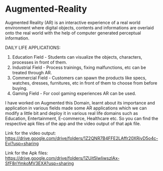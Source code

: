 # Augmented-Reality
Augmented Reality (AR) is an interactive experience of a real world environment where digital objects, contents and informations are overlaid onto the real world with the help of computer generated perceptual information.

DAILY LIFE APPLICATIONS:
1. Education Field - Students can visualize the objects, characters, processes in front of them.
2. Industrial Field - Process trainings, fixing malfunctions, etc can be treated through AR.
3. Commercial Field - Customers can spawn the products like specs, watches, dresses, furnitures, etc in front of them to choose from before buying.
4. Gaming Field - For cool gaming experiences AR can be used.


I have worked on Augmented this Domain, learnt about its importance and application in various fields made some AR applications which we can modify a little bit and deploy it in various real life domains such as Education, Entertainment, E-commerce, Healthcare etc.
So you can find the respective apk files of the app and the video output of that apk file.


Link for the video output: https://drive.google.com/drive/folders/1Z2QNR7B4FFE2LAffr20XRivD5o4c-Evi?usp=sharing


Link for the Apk files: https://drive.google.com/drive/folders/1ZUit5lwIiwszlAx-SfF8riYmkoMV3EXA?usp=sharing
